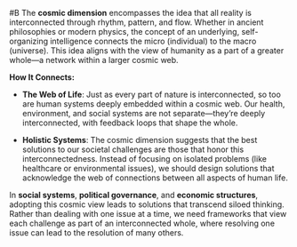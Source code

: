  #B The **cosmic dimension** encompasses the idea that all reality is interconnected through rhythm, pattern, and flow. Whether in ancient philosophies or modern physics, the concept of an underlying, self-organizing intelligence connects the micro (individual) to the macro (universe). This idea aligns with the view of humanity as a part of a greater whole—a network within a larger cosmic web.

 **How It Connects:**

- **The Web of Life**: Just as every part of nature is interconnected, so too are human systems deeply embedded within a cosmic web. Our health, environment, and social systems are not separate—they’re deeply interconnected, with feedback loops that shape the whole.
    
- **Holistic Systems**: The cosmic dimension suggests that the best solutions to our societal challenges are those that honor this interconnectedness. Instead of focusing on isolated problems (like healthcare or environmental issues), we should design solutions that acknowledge the web of connections between all aspects of human life.
    

In **social systems**, **political governance**, and **economic structures**, adopting this cosmic view leads to solutions that transcend siloed thinking. Rather than dealing with one issue at a time, we need frameworks that view each challenge as part of an interconnected whole, where resolving one issue can lead to the resolution of many others.